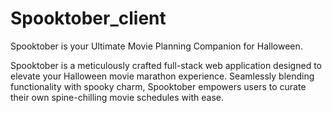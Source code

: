 # Spooktober_client
Spooktober is your Ultimate Movie Planning Companion for Halloween.

Spooktober is a meticulously crafted full-stack web application designed to elevate your Halloween movie marathon experience. Seamlessly blending functionality with spooky charm, Spooktober empowers users to curate their own spine-chilling movie schedules with ease.

